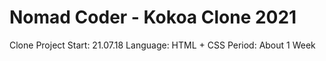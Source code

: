 # Nomad Coder - Kokoa Clone 2021

Clone Project Start: 21.07.18
Language: HTML + CSS
Period: About 1 Week
